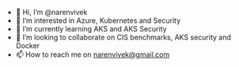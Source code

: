 - 👋 Hi, I’m @narenvivek
- 👀 I’m interested in Azure, Kubernetes and Security
- 🌱 I’m currently learning AKS and AKS Security
- 💞️ I’m looking to collaborate on CIS benchmarks, AKS security and Docker
- 📫 How to reach me on narenvivek@gmail.com

<!---
narenvivek/narenvivek is a ✨ special ✨ repository because its `README.md` (this file) appears on your GitHub profile.
You can click the Preview link to take a look at your changes.
--->
